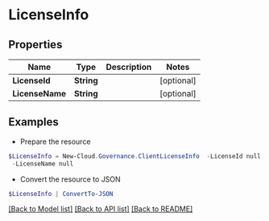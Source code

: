 # LicenseInfo
## Properties

Name | Type | Description | Notes
------------ | ------------- | ------------- | -------------
**LicenseId** | **String** |  | [optional] 
**LicenseName** | **String** |  | [optional] 

## Examples

- Prepare the resource
```powershell
$LicenseInfo = New-Cloud.Governance.ClientLicenseInfo  -LicenseId null `
 -LicenseName null
```

- Convert the resource to JSON
```powershell
$LicenseInfo | ConvertTo-JSON
```

[[Back to Model list]](../README.md#documentation-for-models) [[Back to API list]](../README.md#documentation-for-api-endpoints) [[Back to README]](../README.md)

